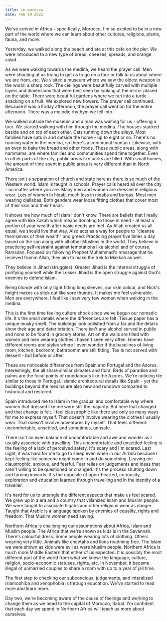 ```yaml
---
title: in morocco
date: Feb 19 2022
---
```

We've arrived in Africa - specifically, Morocco. I'm so excited to be in a new part of the world where we can learn about other cultures, religions, plants, fauna, and more. 

Yesterday, we walked along the beach and ate at this cafe on the pier. We were introduced to a new type of bread, cheeses, spreads, and orange salad. 

As we were walking towards the medina, we heard the prayer call. Men were shouting at us trying to get us to go on a tour or talk to us about where we are from, etc. We visited a museum where we saw the oldest weapon in the world: a sharp rock. The cielings were beautifully carved with multiple layers and dimensions that were best seen by looking at the mirror placed on the table. There were beautiful gardens where we ran into a turtle snacking on a fruit. We explored new flowers. The prayer call continued. Because it was a Friday afternoon, the prayer call went on for the entire afternoon. There was a melodic rhythym we fell into. 

We walked outside the museum and a man was waiting for us - offering a tour. We started walking with him through the medina. The houses stacked beside and on top of each other. Cats running down the alleys. Most families have cats in and outside the home - up to eight or so. There's no running water in the medina, so there's a communal fountain. Likewise, with an oven to bake the bread and other foods. These public areas, along with hammams, are where families and communities spend time together. Even in other parts of the city, public areas like parks are filled. With small homes, the amount of time spent in public areas is very different than in North America.

There isn't a separation of church and state here as there is so much of the Western world. Islam is taught in schools. Prayer calls heard all over the city - no matter where you are. Many men and women are dressed in religious wear. Lots of women in hiqab, much less in niqabs and burqas. Most men wearing djellabas. Both genders wear loose fitting clothes that cover most of their skin and their heads.

It shows me how much of Islam I don't know. There are beliefs that I really agree with like Zakah which means donating to those in need - at least a portion of your wealth after basic needs are met. As Allah created us all equal, we should live that way. Also acts as a way for people to "cleanse themselves of their wealth" and greed. Practicing prayer five times a day based on the sun along with all other Muslims in the world. They believe in practicing self-restraint against temptations like alcohol and of course, Ramadan. Focused on following Prophet Muhammad's message that he recieved fromm Allah, they aim to make the trek to Makkah as well. 

They believe in Jihad (struggles). Greater Jihad is the internal struggle of purifying yourself while the Lesser Jihad is the open struggle against God's enemies to defend Islam.

Being blonde with only tight fitting long sleeves, our skin colour, and Nick's height makes us stick out like sore thumbs. It makes me feel vulnerable. Men are everywhere. I feel like I saw very few women when walking in the medina. 

This is the first time feeling culture shock since we've begun our nomadic life. It's the small details where the differences are felt. Tissue paper has a unique musky smell. The buildings look polished from a far and the details show their age and deterioriation. There isn't any alcohol served in public and none to be found in grocery stores. Art on the walls are filled with women and men wearing clothes I haven't seen very often. Homes have different rooms and styles where I even wonder if the baselines of living room, kitchen, bedroom, bathroomm are still fitting. Tea is not served with dessert - but before or after.

These are noticeable differences from Spain and Portugal and the Azores. Interestingly, the all share similar climates and flora. Birds of paradise and palms are the focal points of roundabouts like the Azores. We're noticing tile similar to those in Portugal. Islamic architectural details like Spain - yet the buildings beyond the medina are also new and rundown compared to historical and restored.

Spain introduced me to Islam in the gradual and comfortable way where women that dressed like me were still the majority. But here that changed and that change is felt. I feel claustrophic like there are only so many ways for me to express myself. That doesn't involve wearing the clothes I usually wear. That doesn't involve adventures by myself. That feels different: uncomfortable, unsettled, and sometimes, unnsafe. 

There isn't an even balance of uncomfortable and awe and wonder as I usually associate with travelling. This uncomfortable and unsettled feeling is the feeling of a lack of perceived safety. It's scary and I'm scared. Last night, it was hard for me to go to sleep even when in our Airbnb because I kept feeling like someone might come in and do something. Leaving me claustrophic, anxious, and fearful. Fear relies on judgements and ideas that aren't willing to be questioned or changed. It's the process shutting down and turning inwards. It's the opposite of open-hearted, curiousity, exploration and education learned through travelling and in the identity of a traveller.

It's hard for us to untangle the different aspects that make us feel scared. We grew up in a era and a country that villanized Islam and Muslim people. We were taught to associate hiqabs and other religious wear as danger. Taught that Arabic is a language spoken by enemies of equality, rights and freedom. That Muslim women need saving. 

Northern Africa is challenging our assumptions about Africa, Islam and Muslim people. The Africa that we're shown as kids is in the Savannah. There's colourful dress. Some people wearing lots of clothing. Others wearing very little. Animals like cheetahs and lions roadming free. The Islam we were shown as kids were evil as were Muslim people. Northern Africa is much more Middle Eastern that either of us expected. It is possibly the most different part of the world from what we knew: the language, culture, religion, socio-economic statuses, rights, etc. In November, it became illegal of unmarried couples to share a room with up to a year of jail time. 

The first step to checking our subconcious, judgements, and interalized islamophiba and xenophobia is through education. We've started to read more and learn more. 

Day two, we're becoming aware of the cause of feelings and working to change them as we head to the capital of Morocco, Rabat. I'm confident that each day we spend in Northern Africa will teach us more about ourselves.
